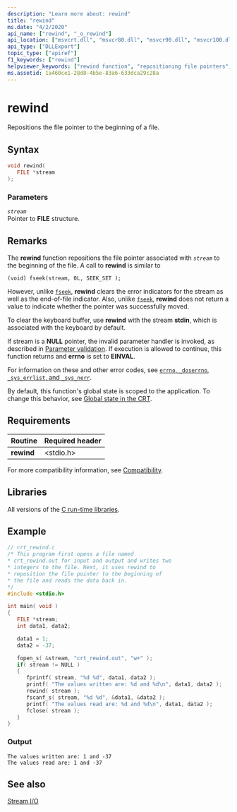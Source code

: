```yaml
---
description: "Learn more about: rewind"
title: "rewind"
ms.date: "4/2/2020"
api_name: ["rewind", "_o_rewind"]
api_location: ["msvcrt.dll", "msvcr80.dll", "msvcr90.dll", "msvcr100.dll", "msvcr100_clr0400.dll", "msvcr110.dll", "msvcr110_clr0400.dll", "msvcr120.dll", "msvcr120_clr0400.dll", "ucrtbase.dll", "api-ms-win-crt-stdio-l1-1-0.dll", "api-ms-win-crt-private-l1-1-0.dll"]
api_type: ["DLLExport"]
topic_type: ["apiref"]
f1_keywords: ["rewind"]
helpviewer_keywords: ["rewind function", "repositioning file pointers", "file pointers [C++], repositioning", "file pointers [C++]"]
ms.assetid: 1a460ce1-28d8-4b5e-83a6-633dca29c28a
---
```

# rewind

Repositions the file pointer to the beginning of a file.

## Syntax

```C
void rewind(
   FILE *stream
);
```

### Parameters

*`stream`*\
Pointer to **FILE** structure.

## Remarks

The **rewind** function repositions the file pointer associated with *`stream`* to the beginning of the file. A call to **rewind** is similar to

`(void) fseek(stream, 0L, SEEK_SET );`

However, unlike [`fseek`](fseek-fseeki64.md), **rewind** clears the error indicators for the stream as well as the end-of-file indicator. Also, unlike [`fseek`](fseek-fseeki64.md), **rewind** does not return a value to indicate whether the pointer was successfully moved.

To clear the keyboard buffer, use **rewind** with the stream **stdin**, which is associated with the keyboard by default.

If stream is a **NULL** pointer, the invalid parameter handler is invoked, as described in [Parameter validation](../parameter-validation.md). If execution is allowed to continue, this function returns and **errno** is set to **EINVAL**.

For information on these and other error codes, see [`errno`, `_doserrno`, `_sys_errlist`, and `_sys_nerr`](../errno-doserrno-sys-errlist-and-sys-nerr.md).

By default, this function's global state is scoped to the application. To change this behavior, see [Global state in the CRT](../global-state.md).

## Requirements

|Routine|Required header|
|-------------|---------------------|
|**rewind**|\<stdio.h>|

For more compatibility information, see [Compatibility](../compatibility.md).

## Libraries

All versions of the [C run-time libraries](../crt-library-features.md).

## Example

```C
// crt_rewind.c
/* This program first opens a file named
* crt_rewind.out for input and output and writes two
* integers to the file. Next, it uses rewind to
* reposition the file pointer to the beginning of
* the file and reads the data back in.
*/
#include <stdio.h>

int main( void )
{
   FILE *stream;
   int data1, data2;

   data1 = 1;
   data2 = -37;

   fopen_s( &stream, "crt_rewind.out", "w+" );
   if( stream != NULL )
   {
      fprintf( stream, "%d %d", data1, data2 );
      printf( "The values written are: %d and %d\n", data1, data2 );
      rewind( stream );
      fscanf_s( stream, "%d %d", &data1, &data2 );
      printf( "The values read are: %d and %d\n", data1, data2 );
      fclose( stream );
   }
}
```

### Output

```Output
The values written are: 1 and -37
The values read are: 1 and -37
```

## See also

[Stream I/O](../stream-i-o.md)
